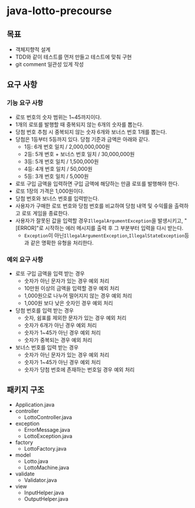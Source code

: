 # java-lotto-precourse

## 목표
- 객체지향적 설계
- TDD와 같이 테스트를 먼저 만들고 테스트에 맞춰 구현
- git comment 일관성 있게 작성

## 요구 사항
### 기능 요구 사항

- 로또 번호의 숫자 범위는 1~45까지이다.
- 1개의 로또를 발행할 때 중복되지 않는 6개의 숫자를 뽑는다.
- 당첨 번호 추첨 시 중복되지 않는 숫자 6개와 보너스 번호 1개를 뽑는다.
- 당첨은 1등부터 5등까지 있다. 당첨 기준과 금액은 아래와 같다.
    - 1등: 6개 번호 일치 / 2,000,000,000원
    - 2등: 5개 번호 + 보너스 번호 일치 / 30,000,000원
    - 3등: 5개 번호 일치 / 1,500,000원
    - 4등: 4개 번호 일치 / 50,000원
    - 5등: 3개 번호 일치 / 5,000원
- 로또 구입 금액을 입력하면 구입 금액에 해당하는 만큼 로또를 발행해야 한다.
- 로또 1장의 가격은 1,000원이다.
- 당첨 번호와 보너스 번호를 입력받는다.
- 사용자가 구매한 로또 번호와 당첨 번호를 비교하여 당첨 내역 및 수익률을 출력하고 로또 게임을 종료한다.
- 사용자가 잘못된 값을 입력할 경우`IllegalArgumentException`을 발생시키고, "[ERROR]"로 시작하는 에러 메시지를 출력 후 그 부분부터 입력을 다시 받는다.
    - `Exception`이 아닌`IllegalArgumentException`,`IllegalStateException`등과 같은 명확한 유형을 처리한다.

### 예외 요구 사항
- 로또 구입 금액을 입력 받는 경우
  - 숫자가 아닌 문자가 있는 경우 예외 처리
  - 10만원 이상의 금액을 입력할 경우 예외 처리
  - 1,000원으로 나누어 떨어지지 않는 경우 예외 처리
  - 1,000원 보다 낮은 숫자인 경우 예외 처리
- 당첨 번호를 입력 받는 경우
  - 숫자, 쉼표를 제외한 문자가 있는 경우 예외 처리
  - 숫자가 6개가 아닌 경우 예외 처리
  - 숫자가 1~45가 아닌 경우 예외 처리
  - 숫자가 중복되는 경우 예외 처리
- 보너스 번호를 입력 받는 경우
  - 숫자가 아닌 문자가 있는 경우 예외 처리
  - 숫자가 1~45가 아닌 경우 예외 처리
  - 숫자가 당첨 번호에 존재하는 번호일 경우 예외 처리

## 패키지 구조
- Application.java
- controller
  - LottoController.java
- exception
  - ErrorMessage.java
  - LottoException.java
- factory
  - LottoFactory.java
- model
  - Lotto.java
  - LottoMachine.java
- validate
  - Validator.java
- view
  - InputHelper.java
  - OutputHelper.java